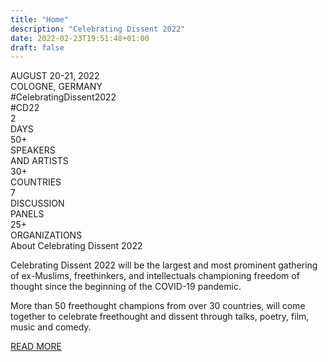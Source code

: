 ```yaml
---
title: "Home"
description: "Celebrating Dissent 2022"
date: 2022-02-23T19:51:48+01:00
draft: false
---
```


<div id="main_image_container" class="background-picture-container">

<div class="announcement-container">
    <div class="main">AUGUST 20-21, 2022<br />COLOGNE, GERMANY</div>
    <div class="details">#CelebratingDissent2022<br />#CD22</div>
    <div class="counter-container">
        <!-- <span id="days_counter">&nbsp;&nbsp;</span> DAYS LEFT! -->
    </div>
</div>


</div>




<div class="features-banner-container">
    <div class="feature-banner">
        <div class="number">2</div>
        <div class="description">DAYS</div>
    </div>
    <div class="feature-banner">
        <div class="number">50+</div>
        <div class="description">SPEAKERS<br>AND&nbsp;ARTISTS</div>
    </div>
    <div class="feature-banner">
        <div class="number">30+</div>
        <div class="description">COUNTRIES</div>
    </div>
    <div class="feature-banner">
        <div class="number">7</div>
        <div class="description">DISCUSSION<br />PANELS</div>
    </div>
    <div class="feature-banner">
        <div class="number">25+</div>
        <div class="description">ORGANIZATIONS</div>
    </div>
</div>


<div class="line"></div>

<div class="section-container short-about-section-container">
    <div class="section-title title">About Celebrating Dissent 2022</div>
    <div class="text">
        <p>
        Celebrating Dissent 2022 will be the largest and most prominent gathering of
        ex-Muslims, freethinkers, and intellectuals championing freedom of thought since the beginning of the COVID-19 pandemic.
        </p>
        <p>
        More than 50 freethought champions from over 30 countries, will come together to celebrate freethought and
        dissent through talks, poetry, film, music and comedy.
        </p>
    </div>
    <a class="button" href="/about/">READ MORE</a>
</div>

<div class="line"></div>

